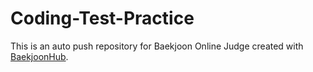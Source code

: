 # Coding-Test-Practice
This is an auto push repository for Baekjoon Online Judge created with [BaekjoonHub](https://github.com/BaekjoonHub/BaekjoonHub).
